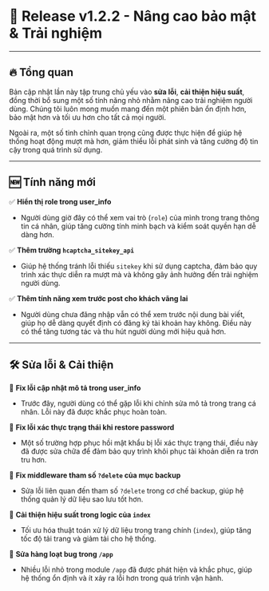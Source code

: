 # 🚀 Release v1.2.2 - Nâng cao bảo mật & Trải nghiệm  
---

## 🔥 Tổng quan  
Bản cập nhật lần này tập trung chủ yếu vào **sửa lỗi**, **cải thiện hiệu suất**, đồng thời bổ sung một số tính năng nhỏ nhằm nâng cao trải nghiệm người dùng. Chúng tôi luôn mong muốn mang đến một phiên bản ổn định hơn, bảo mật hơn và tối ưu hơn cho tất cả mọi người.  

Ngoài ra, một số tinh chỉnh quan trọng cũng được thực hiện để giúp hệ thống hoạt động mượt mà hơn, giảm thiểu lỗi phát sinh và tăng cường độ tin cậy trong quá trình sử dụng.  

---

## 🆕 Tính năng mới  
✅ **Hiển thị role trong user_info**  
- Người dùng giờ đây có thể xem vai trò (`role`) của mình trong trang thông tin cá nhân, giúp tăng cường tính minh bạch và kiểm soát quyền hạn dễ dàng hơn.  

✅ **Thêm trường `hcaptcha_sitekey_api`**  
- Giúp hệ thống tránh lỗi thiếu `sitekey` khi sử dụng captcha, đảm bảo quy trình xác thực diễn ra mượt mà và không gây ảnh hưởng đến trải nghiệm người dùng.  

✅ **Thêm tính năng xem trước post cho khách vãng lai**  
- Người dùng chưa đăng nhập vẫn có thể xem trước nội dung bài viết, giúp họ dễ dàng quyết định có đăng ký tài khoản hay không. Điều này có thể tăng tương tác và thu hút người dùng mới hiệu quả hơn.  

---

## 🛠 Sửa lỗi & Cải thiện  
🔹 **Fix lỗi cập nhật mô tả trong user_info**  
- Trước đây, người dùng có thể gặp lỗi khi chỉnh sửa mô tả trong trang cá nhân. Lỗi này đã được khắc phục hoàn toàn.  

🔹 **Fix lỗi xác thực trạng thái khi restore password**  
- Một số trường hợp phục hồi mật khẩu bị lỗi xác thực trạng thái, điều này đã được sửa chữa để đảm bảo quy trình khôi phục tài khoản diễn ra trơn tru hơn.  

🔹 **Fix middleware tham số `?delete` của mục backup**  
- Sửa lỗi liên quan đến tham số `?delete` trong cơ chế backup, giúp hệ thống quản lý dữ liệu sao lưu tốt hơn.  

🔹 **Cải thiện hiệu suất trong logic của `index`**  
- Tối ưu hóa thuật toán xử lý dữ liệu trong trang chính (`index`), giúp tăng tốc độ tải trang và giảm tải cho hệ thống.  

🔹 **Sửa hàng loạt bug trong `/app`**  
- Nhiều lỗi nhỏ trong module `/app` đã được phát hiện và khắc phục, giúp hệ thống ổn định và ít xảy ra lỗi hơn trong quá trình vận hành. 
